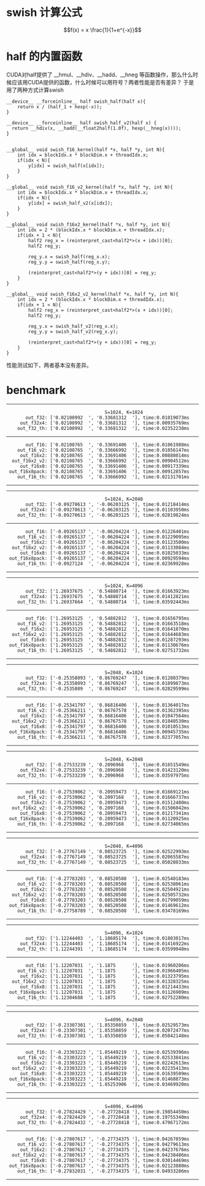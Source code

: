 # swish 计算公式
$$f(x) = x \frac{1}{1+e^{-x}}$$

# half 的内置函数
CUDA对half提供了 __hmul、__hdiv、__hadd、__hneg 等函数操作，那么什么时候应该用CUDA提供的函数，什么时候可以用符号？两者性能是否有差异？
于是用了两种方式计算swish
```
__device__ __forceinline__ half swish_half(half x){
    return x / (half_1 + hexp(-x));
}

__device__ __forceinline__ half swish_half_v2(half x) {
  return __hdiv(x, __hadd(__float2half(1.0f), hexp(__hneg(x))));
}


__global__ void swish_f16_kernel(half *x, half *y, int N){
    int idx = blockIdx.x * blockDim.x + threadIdx.x;
    if(idx < N){
        y[idx] = swish_half(x[idx]);
    }
}

__global__ void swish_f16_v2_kernel(half *x, half *y, int N){
    int idx = blockIdx.x * blockDim.x + threadIdx.x;
    if(idx < N){
        y[idx] = swish_half_v2(x[idx]);
    }
}

__global__ void swish_f16x2_kernel(half *x, half *y, int N){
    int idx = 2 * (blockIdx.x * blockDim.x + threadIdx.x);
    if(idx + 1 < N){
        half2 reg_x = (reinterpret_cast<half2*>(x + idx))[0];
        half2 reg_y;

        reg_y.x = swish_half(reg_x.x);
        reg_y.y = swish_half(reg_x.y);

        (reinterpret_cast<half2*>(y + idx))[0] = reg_y;
    }
}

__global__ void swish_f16x2_v2_kernel(half *x, half *y, int N){
    int idx = 2 * (blockIdx.x * blockDim.x + threadIdx.x);
    if(idx + 1 < N){
        half2 reg_x = (reinterpret_cast<half2*>(x + idx))[0];
        half2 reg_y;

        reg_y.x = swish_half_v2(reg_x.x);
        reg_y.y = swish_half_v2(reg_x.y);

        (reinterpret_cast<half2*>(y + idx))[0] = reg_y;
    }
}
```
性能测试如下，两者基本没有差异。
# benchmark
-------------------------------------------------------------------------------------
                                        S=1024, K=1024
           out_f32: ['0.02108992  ', '0.33681312  '], time:0.01019073ms
         out_f32x4: ['0.02108992  ', '0.33681312  '], time:0.00935769ms
        out_f32_th: ['0.02108992  ', '0.33681312  '], time:0.02352238ms
-------------------------------------------------------------------------------------
           out_f16: ['0.02108765  ', '0.33691406  '], time:0.01061988ms
        out_f16_v2: ['0.02108765  ', '0.33666992  '], time:0.01056147ms
         out_f16x2: ['0.02108765  ', '0.33691406  '], time:0.00888014ms
      out_f16x2_v2: ['0.02108765  ', '0.33666992  '], time:0.00904512ms
         out_f16x8: ['0.02108765  ', '0.33691406  '], time:0.00917339ms
     out_f16x8pack: ['0.02108765  ', '0.33691406  '], time:0.00912857ms
        out_f16_th: ['0.02108765  ', '0.33666992  '], time:0.02131701ms
-------------------------------------------------------------------------------------
-------------------------------------------------------------------------------------
                                        S=1024, K=2048
           out_f32: ['-0.09270613 ', '-0.06203125 '], time:0.01218414ms
         out_f32x4: ['-0.09270613 ', '-0.06203125 '], time:0.01103950ms
        out_f32_th: ['-0.09270613 ', '-0.06203125 '], time:0.02819824ms
-------------------------------------------------------------------------------------
           out_f16: ['-0.09265137 ', '-0.06204224 '], time:0.01226401ms
        out_f16_v2: ['-0.09265137 ', '-0.06204224 '], time:0.01229095ms
         out_f16x2: ['-0.09265137 ', '-0.06204224 '], time:0.01123500ms
      out_f16x2_v2: ['-0.09265137 ', '-0.06204224 '], time:0.01133084ms
         out_f16x8: ['-0.09265137 ', '-0.06204224 '], time:0.01025033ms
     out_f16x8pack: ['-0.09265137 ', '-0.06204224 '], time:0.00929594ms
        out_f16_th: ['-0.0927124  ', '-0.06204224 '], time:0.02369928ms
-------------------------------------------------------------------------------------
-------------------------------------------------------------------------------------
                                        S=1024, K=4096
           out_f32: ['1.26937675  ', '0.54880714  '], time:0.01663923ms
         out_f32x4: ['1.26937675  ', '0.54880714  '], time:0.01412821ms
        out_f32_th: ['1.26937664  ', '0.54880714  '], time:0.03592443ms
-------------------------------------------------------------------------------------
           out_f16: ['1.26953125  ', '0.54882812  '], time:0.01656795ms
        out_f16_v2: ['1.26953125  ', '0.54882812  '], time:0.01663518ms
         out_f16x2: ['1.26953125  ', '0.54882812  '], time:0.01641870ms
      out_f16x2_v2: ['1.26953125  ', '0.54882812  '], time:0.01644683ms
         out_f16x8: ['1.26953125  ', '0.54882812  '], time:0.01287293ms
     out_f16x8pack: ['1.26953125  ', '0.54882812  '], time:0.01130676ms
        out_f16_th: ['1.26953125  ', '0.54882812  '], time:0.02751732ms
-------------------------------------------------------------------------------------
-------------------------------------------------------------------------------------
                                        S=2048, K=1024
           out_f32: ['-0.25358093 ', '0.86769247  '], time:0.01280379ms
         out_f32x4: ['-0.25358093 ', '0.86769247  '], time:0.01099873ms
        out_f32_th: ['-0.2535809  ', '0.86769247  '], time:0.02829599ms
-------------------------------------------------------------------------------------
           out_f16: ['-0.25341797 ', '0.86816406  '], time:0.01364017ms
        out_f16_v2: ['-0.25366211 ', '0.86767578  '], time:0.01362395ms
         out_f16x2: ['-0.25341797 ', '0.86816406  '], time:0.01047564ms
      out_f16x2_v2: ['-0.25366211 ', '0.86767578  '], time:0.01040530ms
         out_f16x8: ['-0.25341797 ', '0.86816406  '], time:0.01010513ms
     out_f16x8pack: ['-0.25341797 ', '0.86816406  '], time:0.00945735ms
        out_f16_th: ['-0.25366211 ', '0.86767578  '], time:0.02377057ms
-------------------------------------------------------------------------------------
-------------------------------------------------------------------------------------
                                        S=2048, K=2048
           out_f32: ['-0.27533239 ', '0.2096968   '], time:0.01651549ms
         out_f32x4: ['-0.27533239 ', '0.2096968   '], time:0.01423120ms
        out_f32_th: ['-0.27533239 ', '0.2096968   '], time:0.03597975ms
-------------------------------------------------------------------------------------
           out_f16: ['-0.27539062 ', '0.20959473  '], time:0.01669121ms
        out_f16_v2: ['-0.27539062 ', '0.2097168   '], time:0.01666737ms
         out_f16x2: ['-0.27539062 ', '0.20959473  '], time:0.01512480ms
      out_f16x2_v2: ['-0.27539062 ', '0.2097168   '], time:0.01506042ms
         out_f16x8: ['-0.27539062 ', '0.20959473  '], time:0.01217341ms
     out_f16x8pack: ['-0.27539062 ', '0.20959473  '], time:0.01120925ms
        out_f16_th: ['-0.27539062 ', '0.2097168   '], time:0.02734065ms
-------------------------------------------------------------------------------------
-------------------------------------------------------------------------------------
                                        S=2048, K=4096
           out_f32: ['-0.27767149 ', '0.08523725  '], time:0.02522993ms
         out_f32x4: ['-0.27767149 ', '0.08523725  '], time:0.02065587ms
        out_f32_th: ['-0.27767149 ', '0.08523725  '], time:0.05028033ms
-------------------------------------------------------------------------------------
           out_f16: ['-0.27783203 ', '0.08520508  '], time:0.02540183ms
        out_f16_v2: ['-0.27783203 ', '0.08520508  '], time:0.02538061ms
         out_f16x2: ['-0.27783203 ', '0.08520508  '], time:0.02504921ms
      out_f16x2_v2: ['-0.27783203 ', '0.08520508  '], time:0.02505732ms
         out_f16x8: ['-0.27783203 ', '0.08520508  '], time:0.01799059ms
     out_f16x8pack: ['-0.27783203 ', '0.08520508  '], time:0.01469612ms
        out_f16_th: ['-0.27758789 ', '0.08520508  '], time:0.03478169ms
-------------------------------------------------------------------------------------
-------------------------------------------------------------------------------------
                                        S=4096, K=1024
           out_f32: ['1.12244403  ', '1.18685174  '], time:0.01803017ms
         out_f32x4: ['1.12244403  ', '1.18685174  '], time:0.01416922ms
        out_f32_th: ['1.12244391  ', '1.18685174  '], time:0.03599048ms
-------------------------------------------------------------------------------------
           out_f16: ['1.12207031  ', '1.1875      '], time:0.01960206ms
        out_f16_v2: ['1.12207031  ', '1.1875      '], time:0.01966405ms
         out_f16x2: ['1.12207031  ', '1.1875      '], time:0.01323795ms
      out_f16x2_v2: ['1.12207031  ', '1.1875      '], time:0.01328325ms
         out_f16x8: ['1.12207031  ', '1.1875      '], time:0.01214433ms
     out_f16x8pack: ['1.12207031  ', '1.1875      '], time:0.01126909ms
        out_f16_th: ['1.12304688  ', '1.1875      '], time:0.02752280ms
-------------------------------------------------------------------------------------
-------------------------------------------------------------------------------------
                                        S=4096, K=2048
           out_f32: ['-0.23307301 ', '1.85350859  '], time:0.02529573ms
         out_f32x4: ['-0.23307301 ', '1.85350859  '], time:0.02072477ms
        out_f32_th: ['-0.23307301 ', '1.85350859  '], time:0.05042148ms
-------------------------------------------------------------------------------------
           out_f16: ['-0.23303223 ', '1.85449219  '], time:0.02539396ms
        out_f16_v2: ['-0.23303223 ', '1.85449219  '], time:0.02533841ms
         out_f16x2: ['-0.23303223 ', '1.85449219  '], time:0.02242613ms
      out_f16x2_v2: ['-0.23303223 ', '1.85449219  '], time:0.02235413ms
         out_f16x8: ['-0.23303223 ', '1.85449219  '], time:0.01639509ms
     out_f16x8pack: ['-0.23303223 ', '1.85449219  '], time:0.01468873ms
        out_f16_th: ['-0.23303223 ', '1.85253906  '], time:0.03469920ms
-------------------------------------------------------------------------------------
-------------------------------------------------------------------------------------
                                        S=4096, K=4096
           out_f32: ['-0.27824429 ', '-0.27728418 '], time:0.19854450ms
         out_f32x4: ['-0.27824429 ', '-0.27728418 '], time:0.19755340ms
        out_f32_th: ['-0.27824432 ', '-0.27728418 '], time:0.47967172ms
-------------------------------------------------------------------------------------
           out_f16: ['-0.27807617 ', '-0.27734375 '], time:0.04267859ms
        out_f16_v2: ['-0.27807617 ', '-0.27734375 '], time:0.04279613ms
         out_f16x2: ['-0.27807617 ', '-0.27734375 '], time:0.04237676ms
      out_f16x2_v2: ['-0.27807617 ', '-0.27734375 '], time:0.04238486ms
         out_f16x8: ['-0.27807617 ', '-0.27734375 '], time:0.03014469ms
     out_f16x8pack: ['-0.27807617 ', '-0.27734375 '], time:0.02123880ms
        out_f16_th: ['-0.27832031 ', '-0.27734375 '], time:0.04933286ms
-------------------------------------------------------------------------------------